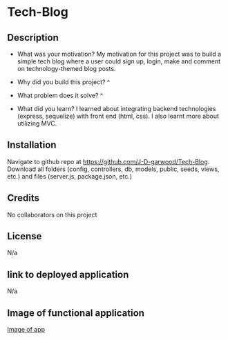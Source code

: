 # Tech-Blog

## Description
- What was your motivation?
My motivation for this project was to build a simple tech blog where a user could sign up, login, make and comment on technology-themed blog posts.

- Why did you build this project? 
^

- What problem does it solve?
^

- What did you learn?
I learned about integrating backend technologies (express, sequelize) with front end (html, css). I also learnt more about utilizing MVC.

## Installation

Navigate to github repo at https://github.com/J-D-garwood/Tech-Blog. Download all folders (config, controllers, db, models, public, seeds, views, etc.) and files (server.js, package.json, etc.)

## Credits

No collaborators on this project

## License

N/a

## link to deployed application

N/a

## Image of functional application

[Image of app](./public/images/image_of_deployed.png)
